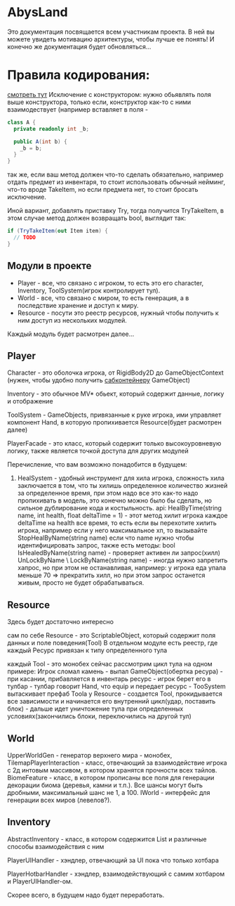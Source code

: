 # AbysLand

Это документация посвящается всем участникам проекта.
В ней вы можете увидеть мотивацию архитектуры, чтобы лучше ее понять!
И конечно же документация будет обновляться...

# Правила кодирования:
[смотреть тут](https://www.dofactory.com/csharp-coding-standards) 
Исключение с конструктором:
нужно обьявлять поля выше конструктора, только если, конструктор как-то с ними взаимодествует
(например вставляет в поля - 
```cs
class A {
  private readonly int _b;

  public A(int b) {
    _b = b;
  }
}
```
так же, если ваш метод должен что-то сделать обязательно,
например отдать предмет из инвентаря, то стоит использовать обычный нейминг, 
что-то вроде TakeItem, но если предмета нет, то стоит бросать исключение.

Иной вариант, добавлять приставку Try, тогда получится TryTakeItem,
в этом случае метод должен возвращать bool, выглядит так:
```cs
if (TryTakeItem(out Item item) {
  // TODO
}
```

## Модули в проекте

- Player - все, что связано с игроком, то есть это его character, Inventory, ToolSystem(игрок контролирует тул).
- World - все, что связано с миром, то есть генерация, а в последствие хранение и доступ к миру.
- Resource - посути это реестр ресурсов, нужный чтобы получить к ним доступ из нескольких модулей.

Каждый модуль будет расмотрен далее...

## Player
Character - это оболочка игрока, от RigidBody2D до GameObjectContext 
(нужен, чтобы удобно получить [сабконтейнеру](https://github.com/Baccanno/Zenject/blob/master/Documentation/SubContainers.md) GameObject)

Inventory - это обычное MV* обьект, который содержит данные, логику и отображение

ToolSystem - GameObjects, привязанные к руке игрока, ими управляет компонент Hand, 
в которую пропихивается Resource(будет расмотрен далее)

PlayerFacade - это класс, который содержит только высокоуровневую логику, также является точкой доступа для других модулей

Перечисление, что вам возможно понадобится в будущем:
1) HealSystem - удобный инструмент для хила игрока, сложность хила заключается в том, 
что ты хилишь определенное количество жизней за определенное время, при этом надо все это как-то надо пропихивать в модель,
это конечно можно было бы сделать, но сильное дублирование кода и костыльность.
api:
HealByTime(string name, int health, float deltaTime = 1) - этот метод хилит игрока каждое deltaTime на health все время,
то есть если вы перехотите хилить игрока, например если у него максимальное хп, то вызывайте StopHealByName(string name)
если что name нужно чтобы идентифицировать запрос, также есть методы:
bool IsHealedByName(string name) - проверяет активен ли запрос(хилл)
UnLockByName \ LockByName(string name) - иногда нужно запретить хапрос, но при этом не останавливая, 
например: у игрока еда упала меньше 70 => прекратить хилл, но при этом запрос останется живым, просто не будет обрабатываться.

## Resource
Здесь будет достаточно интересно

сам по себе Resource - это ScriptableObject, который содержит поля данных и поле поведения(Tool)
В отдельном модуле есть реестр, где каждый Ресурс привязан к типу определенного тула

каждый Tool - это монобех сейчас рассмотрим цикл тула на одном примере:
Игрок сломал камень - выпал GameObject(обертка ресура) - при касании, прибавляется в инвентарь ресурс - 
игрок берет его в тулбар - тулбар говорит Hand, что equip и передает ресурс - TooSystem вытаскивает префаб Toolа у Resource -
создается Tool, прокидывается все зависимости и начинается его внутренний цикл(удар, поставить блок) -
дальше идет уничтожение тула при определенных условиях(закончились блоки, переключились на другой тул)

## World
UpperWorldGen - генератор верхнего мира - монобех,
TilemapPlayerInteraction - класс, отвечающий за взаимодействие игрока с 2д интовым массивом, в котором хранятся прочности всех тайлов.
BiomeFeature - класс, в котором прописаны все поля для генерации декорации биома (деревья, камни и т.п.). Все шансы могут быть дробными, максимальный шанс не 1, а 100.
IWorld - интерфейс для генерации всех миров (левелов?).

## Inventory

AbstractInventory - класс, в котором содержится List<Resource> и различные способы взаимодействия с ним

PlayerUIHandler - хэндлер, отвечающий за UI пока что только хотбара

PlayerHotbarHandler - хэндлер, взаимодействующий с самим хотбаром и PlayerUIHandler-ом.

Скорее всего, в будущем надо будет переработать.
